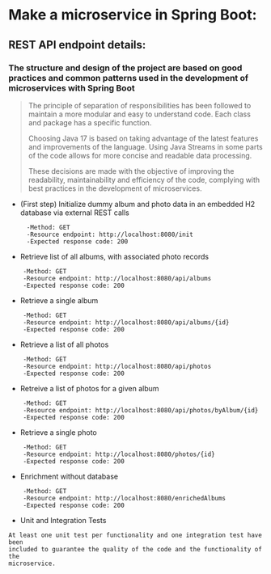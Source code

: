# Make a microservice in Spring Boot:

## REST API endpoint details:

### The structure and design of the project are based on good practices and common patterns used in the development of microservices with Spring Boot

> The principle of separation of responsibilities has been followed to maintain a more modular and easy to understand code. Each class and package has a specific function.
> 
> Choosing Java 17 is based on taking advantage of the latest features and improvements of the language. Using Java Streams in some parts of the code allows for more concise and readable data processing.
> 
> These decisions are made with the objective of improving the readability, maintainability and efficiency of the code, complying with best practices in the development of microservices.

- (First step) Initialize dummy album and photo data in an embedded H2 database via external REST calls
```
     -Method: GET
     -Resource endpoint: http://localhost:8080/init
     -Expected response code: 200
```

- Retrieve list of all albums, with associated photo records
```
    -Method: GET
    -Resource endpoint: http://localhost:8080/api/albums
    -Expected response code: 200
```

- Retrieve a single album
```
    -Method: GET
    -Resource endpoint: http://localhost:8080/api/albums/{id}
    -Expected response code: 200
```

- Retrieve a list of all photos
```
    -Method: GET
    -Resource endpoint: http://localhost:8080/api/photos
    -Expected response code: 200
```

- Retreive a list of photos for a given album
```
    -Method: GET
    -Resource endpoint: http://localhost:8080/api/photos/byAlbum/{id}
    -Expected response code: 200
```
- Retrieve a single photo
```
    -Method: GET
    -Resource endpoint: http://localhost:8080/photos/{id}
    -Expected response code: 200
```
- Enrichment without database
```
    -Method: GET
    -Resource endpoint: http://localhost:8080/enrichedAlbums
    -Expected response code: 200
```
- Unit and Integration Tests
```
At least one unit test per functionality and one integration test have been 
included to guarantee the quality of the code and the functionality of the 
microservice.
```